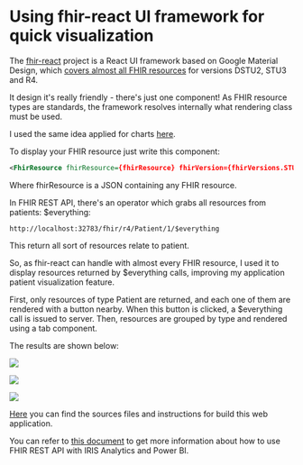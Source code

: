 # Using fhir-react UI framework for quick visualization

The [fhir-react](https://github.com/1uphealth/fhir-react#readme) project is a React UI framework based on Google Material Design, which [covers almost all FHIR resources](https://github.com/1uphealth/fhir-react#available-resources) for versions DSTU2, STU3 and R4.

It design it's really friendly - there's just one component! As FHIR resource types are standards, the framework resolves internally what rendering class must be used.

I used the same idea applied for charts [here](https://github.com/jrpereirajr/iris-fhir-analytics/blob/master/doc/fhir-chart-react.md).

To display your FHIR resource just write this component:

```xml
<FhirResource fhirResource={fhirResource} fhirVersion={fhirVersions.STU3} />
```

Where fhirResource is a JSON containing any FHIR resource.

In FHIR REST API, there's an operator which grabs all resources from patients: $everything:

```
http://localhost:32783/fhir/r4/Patient/1/$everything
```

This return all sort of resources relate to patient.

So, as fhir-react can handle with almost every FHIR resource, I used it to display resources returned by $everything calls, improving my application patient visualization feature.

First, only resources of type Patient are returned, and each one of them are rendered with a button nearby. When this button is clicked, a $everything call is issued to server. Then, resources are grouped by type and rendered using a tab component.

The results are shown below:

<img src="https://raw.githubusercontent.com/jrpereirajr/iris-fhir-analytics/master/img/LxWO1IR5KK.gif"></img>

<img src="https://raw.githubusercontent.com/jrpereirajr/iris-fhir-analytics/master/img/xl4IBx5532.gif"></img>

<img src="https://raw.githubusercontent.com/jrpereirajr/iris-fhir-analytics/master/img/WQcdE2huU2.gif"></img>

[Here](https://github.com/jrpereirajr/iris-fhir-analytics/tree/master/fhirUI/react-fhir-react/README.md) you can find the sources files and instructions for build this web application.

You can refer to [this document](https://github.com/jrpereirajr/iris-fhir-analytics/blob/master/doc/fhir-rest-api.md) to get more information about how to use FHIR REST API with IRIS Analytics and Power BI.